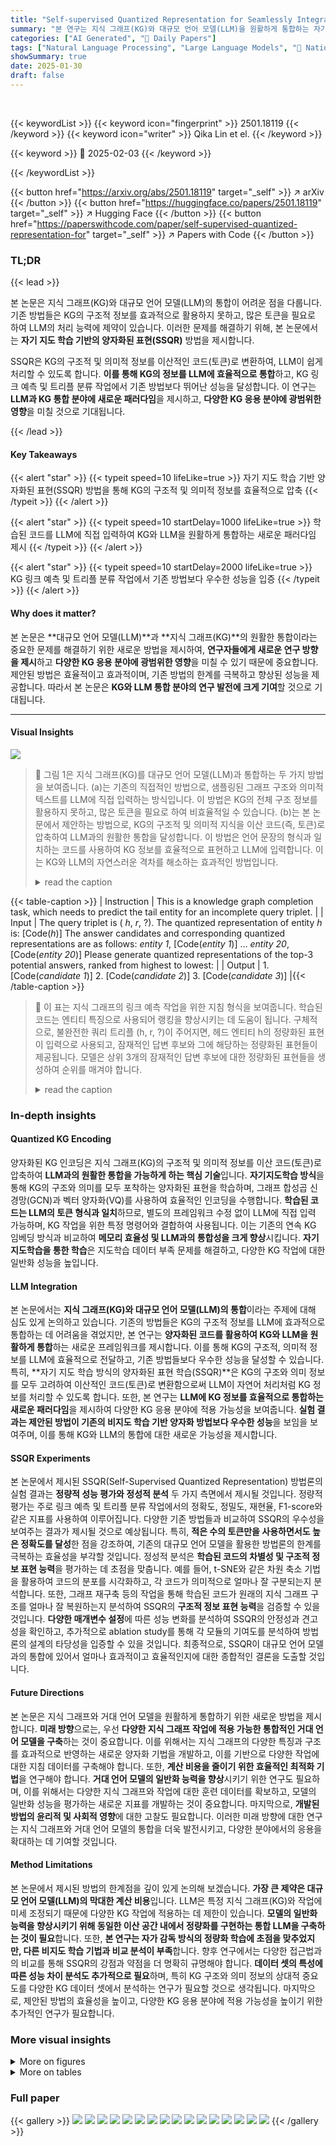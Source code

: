 ```yaml
---
title: "Self-supervised Quantized Representation for Seamlessly Integrating Knowledge Graphs with Large Language Models"
summary: "본 연구는 지식 그래프(KG)와 대규모 언어 모델(LLM)을 원활하게 통합하는 자기 지도 학습 기반의 양자화된 표현 방법을 제시합니다."
categories: ["AI Generated", "🤗 Daily Papers"]
tags: ["Natural Language Processing", "Large Language Models", "🏢 National University of Singapore",]
showSummary: true
date: 2025-01-30
draft: false
---
```


<br>

{{< keywordList >}}
{{< keyword icon="fingerprint" >}} 2501.18119 {{< /keyword >}}
{{< keyword icon="writer" >}} Qika Lin et el. {{< /keyword >}}
 
{{< keyword >}} 🤗 2025-02-03 {{< /keyword >}}
 
{{< /keywordList >}}

{{< button href="https://arxiv.org/abs/2501.18119" target="_self" >}}
↗ arXiv
{{< /button >}}
{{< button href="https://huggingface.co/papers/2501.18119" target="_self" >}}
↗ Hugging Face
{{< /button >}}
{{< button href="https://paperswithcode.com/paper/self-supervised-quantized-representation-for" target="_self" >}}
↗ Papers with Code
{{< /button >}}




### TL;DR


{{< lead >}}

본 논문은 지식 그래프(KG)와 대규모 언어 모델(LLM)의 통합이 어려운 점을 다룹니다. 기존 방법들은 KG의 구조적 정보를 효과적으로 활용하지 못하고, 많은 토큰을 필요로 하여 LLM의 처리 능력에 제약이 있습니다. 이러한 문제를 해결하기 위해, 본 논문에서는 **자기 지도 학습 기반의 양자화된 표현(SSQR)** 방법을 제시합니다.



SSQR은 KG의 구조적 및 의미적 정보를 이산적인 코드(토큰)로 변환하여, LLM이 쉽게 처리할 수 있도록 합니다. **이를 통해 KG의 정보를 LLM에 효율적으로 통합**하고, KG 링크 예측 및 트리플 분류 작업에서 기존 방법보다 뛰어난 성능을 달성합니다. 이 연구는 **LLM과 KG 통합 분야에 새로운 패러다임**을 제시하고, **다양한 KG 응용 분야에 광범위한 영향**을 미칠 것으로 기대됩니다.

{{< /lead >}}


#### Key Takeaways

{{< alert "star" >}}
{{< typeit speed=10 lifeLike=true >}} 자기 지도 학습 기반 양자화된 표현(SSQR) 방법을 통해 KG의 구조적 및 의미적 정보를 효율적으로 압축 {{< /typeit >}}
{{< /alert >}}

{{< alert "star" >}}
{{< typeit speed=10 startDelay=1000 lifeLike=true >}} 학습된 코드를 LLM에 직접 입력하여 KG와 LLM을 원활하게 통합하는 새로운 패러다임 제시 {{< /typeit >}}
{{< /alert >}}

{{< alert "star" >}}
{{< typeit speed=10 startDelay=2000 lifeLike=true >}} KG 링크 예측 및 트리플 분류 작업에서 기존 방법보다 우수한 성능을 입증 {{< /typeit >}}
{{< /alert >}}

#### Why does it matter?
본 논문은 **대규모 언어 모델(LLM)**과 **지식 그래프(KG)**의 원활한 통합이라는 중요한 문제를 해결하기 위한 새로운 방법을 제시하여, **연구자들에게 새로운 연구 방향을 제시**하고 **다양한 KG 응용 분야에 광범위한 영향**을 미칠 수 있기 때문에 중요합니다. 제안된 방법은 효율적이고 효과적이며, 기존 방법의 한계를 극복하고 향상된 성능을 제공합니다. 따라서 본 논문은 **KG와 LLM 통합 분야의 연구 발전에 크게 기여**할 것으로 기대됩니다.

------
#### Visual Insights



![](https://arxiv.org/html/2501.18119/extracted/6164369/fig/intro_f.png)

> 🔼 그림 1은 지식 그래프(KG)를 대규모 언어 모델(LLM)과 통합하는 두 가지 방법을 보여줍니다. (a)는 기존의 직접적인 방법으로, 샘플링된 그래프 구조와 의미적 텍스트를 LLM에 직접 입력하는 방식입니다. 이 방법은 KG의 전체 구조 정보를 활용하지 못하고, 많은 토큰을 필요로 하여 비효율적일 수 있습니다. (b)는 본 논문에서 제안하는 방법으로, KG의 구조적 및 의미적 지식을 이산 코드(즉, 토큰)로 압축하여 LLM과의 원활한 통합을 달성합니다. 이 방법은 언어 문장의 형식과 일치하는 코드를 사용하여 KG 정보를 효율적으로 표현하고 LLM에 입력합니다.  이는 KG와 LLM의 자연스러운 격차를 해소하는 효과적인 방법입니다.
> <details>
> <summary>read the caption</summary>
> Figure 1: Illustration of different strategies to integrate KGs with LLMs. (a) The direct method utilizes (sampled) graph structures and semantic text as inputs. (b) Our method for seamlessly integrating KGs with LLMs using learned quantized and discrete codes.
> </details>





{{< table-caption >}}
| Instruction | This is a knowledge graph completion task, which needs to predict the tail entity for an incomplete query triplet. | 
| Input | The query triplet is ( _h_, _r_, ?). The quantized representation of entity _h_ is: [Code(_h_)] The answer candidates and corresponding quantized representations are as follows: _entity 1_, [Code(_entity 1_)] … _entity 20_, [Code(_entity 20_)] Please generate quantized representations of the top-3 potential answers, ranked from highest to lowest: | 
| Output | 1. [Code(_candidate 1_)] 2. [Code(_candidate 2_)] 3. [Code(_candidate 3_)] |{{< /table-caption >}}

> 🔼 이 표는 지식 그래프의 링크 예측 작업을 위한 지침 형식을 보여줍니다. 학습된 코드는 엔티티 특징으로 사용되어 랭킹을 향상시키는 데 도움이 됩니다.  구체적으로, 불완전한 쿼리 트리플 (h, r, ?)이 주어지면, 헤드 엔티티 h의 정량화된 표현이 입력으로 사용되고, 잠재적인 답변 후보와 그에 해당하는 정량화된 표현들이 제공됩니다.  모델은 상위 3개의 잠재적인 답변 후보에 대한 정량화된 표현들을 생성하여 순위를 매겨야 합니다.
> <details>
> <summary>read the caption</summary>
> Table 1: Instruction format for link prediction, where learned codes serve as entity features to help ranking.
> </details>





### In-depth insights


#### Quantized KG Encoding
양자화된 KG 인코딩은 지식 그래프(KG)의 구조적 및 의미적 정보를 이산 코드(토큰)로 압축하여 **LLM과의 원활한 통합을 가능하게 하는 핵심 기술**입니다.  **자기지도학습 방식**을 통해 KG의 구조와 의미를 모두 포착하는 양자화된 표현을 학습하며, 그래프 합성곱 신경망(GCN)과 벡터 양자화(VQ)를 사용하여 효율적인 인코딩을 수행합니다.  **학습된 코드는 LLM의 토큰 형식과 일치**하므로, 별도의 프레임워크 수정 없이 LLM에 직접 입력 가능하며, KG 작업을 위한 특정 명령어와 결합하여 사용됩니다. 이는 기존의 연속 KG 임베딩 방식과 비교하여 **메모리 효율성 및 LLM과의 통합성을 크게 향상**시킵니다.  **자기지도학습을 통한 학습**은 지도학습 데이터 부족 문제를 해결하고, 다양한 KG 작업에 대한 일반화 성능을 높입니다.

#### LLM Integration
본 논문에서는 **지식 그래프(KG)와 대규모 언어 모델(LLM)의 통합**이라는 주제에 대해 심도 있게 논의하고 있습니다.  기존의 방법들은 KG의 구조적 정보를 LLM에 효과적으로 통합하는 데 어려움을 겪었지만, 본 연구는 **양자화된 코드를 활용하여 KG와 LLM을 원활하게 통합**하는 새로운 프레임워크를 제시합니다. 이를 통해 KG의 구조적, 의미적 정보를 LLM에 효율적으로 전달하고, 기존 방법들보다 우수한 성능을 달성할 수 있습니다. 특히, **자기 지도 학습 방식의 양자화된 표현 학습(SSQR)**은 KG의 구조와 의미 정보를 모두 고려하여 이산적인 코드(토큰)로 변환함으로써 LLM이 자연어 처리처럼 KG 정보를 처리할 수 있도록 합니다.  또한, 본 연구는 **LLM에 KG 정보를 효율적으로 통합하는 새로운 패러다임**을 제시하여 다양한 KG 응용 분야에 적용 가능성을 보여줍니다.  **실험 결과는 제안된 방법이 기존의 비지도 학습 기반 양자화 방법보다 우수한 성능**을 보임을 보여주며, 이를 통해 KG와 LLM의 통합에 대한 새로운 가능성을 제시합니다.

#### SSQR Experiments
본 논문에서 제시된 SSQR(Self-Supervised Quantized Representation) 방법론의 실험 결과는 **정량적 성능 평가와 정성적 분석** 두 가지 측면에서 제시될 것입니다. 정량적 평가는 주로 링크 예측 및 트리플 분류 작업에서의 정확도, 정밀도, 재현율, F1-score와 같은 지표를 사용하여 이루어집니다. 다양한 기존 방법들과 비교하여 SSQR의 우수성을 보여주는 결과가 제시될 것으로 예상됩니다. 특히, **적은 수의 토큰만을 사용하면서도 높은 정확도를 달성**한 점을 강조하여, 기존의 대규모 언어 모델을 활용한 방법론의 한계를 극복하는 효율성을 부각할 것입니다. 정성적 분석은 **학습된 코드의 차별성 및 구조적 정보 표현 능력**을 평가하는 데 초점을 맞춥니다. 예를 들어, t-SNE와 같은 차원 축소 기법을 활용하여 코드의 분포를 시각화하고, 각 코드가 의미적으로 얼마나 잘 구분되는지 분석합니다. 또한, 그래프 재구축 등의 작업을 통해 학습된 코드가 원래의 지식 그래프 구조를 얼마나 잘 복원하는지 분석하여 SSQR의 **구조적 정보 표현 능력**을 검증할 수 있을 것입니다.  **다양한 매개변수 설정**에 따른 성능 변화를 분석하여 SSQR의 안정성과 견고성을 확인하고, 추가적으로 ablation study를 통해 각 모듈의 기여도를 분석하여 방법론의 설계의 타당성을 입증할 수 있을 것입니다. 최종적으로, SSQR이 대규모 언어 모델과의 통합에 있어서 얼마나 효과적이고 효율적인지에 대한 종합적인 결론을 도출할 것입니다.

#### Future Directions
본 논문은 지식 그래프와 거대 언어 모델을 원활하게 통합하기 위한 새로운 방법을 제시합니다. **미래 방향**으로는, 우선 **다양한 지식 그래프 작업에 적용 가능한 통합적인 거대 언어 모델을 구축**하는 것이 중요합니다. 이를 위해서는 지식 그래프의 다양한 특징과 구조를 효과적으로 반영하는 새로운 양자화 기법을 개발하고, 이를 기반으로 다양한 작업에 대한 지침 데이터를 구축해야 합니다. 또한, **계산 비용을 줄이기 위한 효율적인 최적화 기법**을 연구해야 합니다. **거대 언어 모델의 일반화 능력을 향상**시키기 위한 연구도 필요하며, 이를 위해서는 다양한 지식 그래프와 작업에 대한 훈련 데이터를 확보하고, 모델의 일반화 성능을 평가하는 새로운 지표를 개발하는 것이 중요합니다.  마지막으로, **개발된 방법의 윤리적 및 사회적 영향**에 대한 고찰도 필요합니다. 이러한 미래 방향에 대한 연구는 지식 그래프와 거대 언어 모델의 통합을 더욱 발전시키고, 다양한 분야에서의 응용을 확대하는 데 기여할 것입니다.

#### Method Limitations
본 논문에서 제시된 방법의 한계점을 깊이 있게 논의해 보겠습니다. **가장 큰 제약은 대규모 언어 모델(LLM)의 막대한 계산 비용**입니다. LLM은 특정 지식 그래프(KG)와 작업에 미세 조정되기 때문에 다양한 KG 작업에 적용하는 데 제한이 있습니다.  **모델의 일반화 능력을 향상시키기 위해 동일한 이산 공간 내에서 정량화를 구현하는 통합 LLM을 구축하는 것이 필요**합니다.  또한, **본 연구는 자가 감독 방식의 정량화 학습에 초점을 맞추었지만, 다른 비지도 학습 기법과 비교 분석이 부족**합니다.  향후 연구에서는 다양한 접근법과의 비교를 통해 SSQR의 강점과 약점을 더 명확히 규명해야 합니다.  **데이터 셋의 특성에 따른 성능 차이 분석도 추가적으로 필요**하며, 특히 KG 구조와 의미 정보의 상대적 중요도를 다양한 KG 데이터 셋에서 분석하는 연구가 필요할 것으로 생각됩니다.  마지막으로, 제안된 방법의 효율성을 높이고, 다양한 KG 응용 분야에 적용 가능성을 높이기 위한 추가적인 연구가 필요합니다.


### More visual insights

<details>
<summary>More on figures
</summary>


![](https://arxiv.org/html/2501.18119/extracted/6164369/fig/fb_sta.png)

> 🔼 그림 2는 FB15k-237 데이터셋에서 각 엔티티에 대해 2-hop 이웃을 샘플링했을 때, LLaMA2 모델을 사용하여 필요한 토큰 수를 나타낸 통계 자료입니다.  20%와 30%의 이웃을 각각 샘플링한 경우에 대한 중간값과 평균값을 보여줍니다.  이는 지식 그래프(KG) 정보를 LLM에 직접 입력하는 방식의 단점을 보여주는 예시로,  hop 수가 증가함에 따라 기하급수적으로 늘어나는 토큰 수로 인해 자원 소모가 매우 커짐을 시각적으로 보여줍니다.
> <details>
> <summary>read the caption</summary>
> Figure 2: The statistics of 2-hop sampled neighbors and needed tokens (by LLaMA2) for entities in FB15k-237.
> </details>



![](https://arxiv.org/html/2501.18119/extracted/6164369/fig/arc_f.png)

> 🔼 그림 3은 본 논문에서 제안하는 방법의 전체 구조를 보여줍니다. (a)는 KG에 대한 자기 지도 학습 기반 양자화된 표현 학습(SSQR) 과정을, (b)는 학습된 양자화된 표현을 특징으로 사용하여 KG 작업을 위한 지시 조정 과정을 나타냅니다. 그림에서 사용된 아이콘 (■)과 (■)은 각각 모듈의 학습 과정 중 고정되었는지 또는 업데이트되는지 여부를 나타냅니다.
> <details>
> <summary>read the caption</summary>
> Figure 3:  The overall architecture of our study. (a) is for SSQR learning. (b) is for instruction tuning for KG tasks, where the learned quantized representations serve as features. Icons  and  represent the status of the module during training, indicating if it is frozen or being updated, respectively.
> </details>



![](https://arxiv.org/html/2501.18119/x1.png)

> 🔼 그림 4(a)는 WN18RR 데이터셋의 8개 엔티티에 대한 원본 텍스트 임베딩의 코사인 유사도를 보여줍니다. 각 엔티티에 대해 텍스트 설명을 사용하여 얻은 임베딩 벡터 간의 코사인 유사도를 계산합니다. 이를 통해 원본 텍스트 임베딩이 엔티티 간의 의미적 관계를 얼마나 잘 반영하는지 시각적으로 확인할 수 있습니다.  다른 그림들과 비교하여 원본 텍스트 임베딩의 특징과 SSQR 기법의 효과를 파악하는 데 도움을 줍니다.
> <details>
> <summary>read the caption</summary>
> (a) Original text embedding.
> </details>



![](https://arxiv.org/html/2501.18119/x2.png)

> 🔼 그림 (b)는 본 논문에서 제안하는 자기 지도 학습 기반의 양자화된 표현 학습 방법인 SSQR(Self-supervised Quantized Representation)의 구조를 보여줍니다. SSQR은 지식 그래프(KG)의 구조적 및 의미론적 정보를 이산 코드(토큰)로 압축하여, LLMs(Large Language Models)과의 원활한 통합을 목표로 합니다.  구체적으로, 그래프 합성곱 신경망(GCN)을 이용하여 KG의 구조 정보를 인코딩하고, 벡터 양자화(VQ)를 통해 이산 코드북을 생성합니다.  이렇게 생성된 코드는 LLMs의 입력 형식과 호환되도록 설계되어, LLMs의 어휘 사전 확장만으로 KG 정보를 LLMs에 통합할 수 있게 합니다. 이 그림은 SSQR 학습 과정의 핵심 구성 요소들을 시각적으로 보여주어, KG 정보의 양자화된 표현 학습 및 LLMs와의 통합 과정을 이해하는 데 도움을 줍니다.
> <details>
> <summary>read the caption</summary>
> (b) SSQR.
> </details>



![](https://arxiv.org/html/2501.18119/x3.png)

> 🔼 이 그림은 지식 그래프의 구조적 정보를 모델링하는 그래프 합성곱 신경망(GCN)을 제거했을 때의 SSQR(Self-supervised Quantized Representation)의 정량화된 표현에 대한 코사인 유사도를 보여줍니다.  GCN을 제외하면, 정량화된 벡터들이 서로 매우 유사해지는 것을 확인할 수 있습니다. 이는 GCN이 지식 그래프의 구조적 정보를 효과적으로 학습하는 데 중요한 역할을 한다는 것을 시사합니다.
> <details>
> <summary>read the caption</summary>
> (c) SSQR w/o GCN.
> </details>



![](https://arxiv.org/html/2501.18119/x4.png)

> 🔼 그림은 WN18RR 데이터셋의 8개 개체에 대한 정량화된 표현의 코사인 유사도를 보여줍니다.  (d)는 의미 정보 없이 SSQR을 적용한 결과를 나타냅니다. 즉, 지식 그래프의 구조적 정보만을 사용하여 개체를 정량화된 코드로 표현한 결과입니다.  의미 정보를 활용하지 않음으로써, 개체 표현의 다양성이 감소하고 구조적 유사성에 과도하게 의존하는 것을 보여줍니다. 이는 의미 정보가 개체를 보다 잘 구분하는 데 중요한 역할을 한다는 것을 시사합니다.
> <details>
> <summary>read the caption</summary>
> (d) SSQR w/o semantics.
> </details>



![](https://arxiv.org/html/2501.18119/x5.png)

> 🔼 그림 4는 WN18RR 데이터셋에서 샘플링된 8개 개체에 대한 정량화된 표현의 코사인 유사도를 보여줍니다.  각 그래프는 다른 정량화 방법(원본 텍스트 임베딩, SSQR, GCN 없이 SSQR, 의미 정보 없이 SSQR)으로 생성된 8개 개체의 정량화된 표현 간의 코사인 유사도 행렬을 나타냅니다.  각 행렬의 값은 두 개체의 정량화된 표현 간의 코사인 유사도를 나타내며, 값이 높을수록 두 개체의 유사도가 높다는 것을 의미합니다. 이 그림을 통해 각 정량화 방법이 개체 간의 유사성을 얼마나 잘 포착하는지, 그리고 각 방법의 강점과 약점을 비교할 수 있습니다.
> <details>
> <summary>read the caption</summary>
> Figure 4: The cosine similarity of quantized representations on the WN18RR dataset (sampled 8 entities).
> </details>



![](https://arxiv.org/html/2501.18119/x6.png)

> 🔼 그림 5(a)는 WN18RR 데이터셋에서 엔티티당 코드북 길이(M)와 시퀀스 길이(N)의 영향을 보여줍니다. 다양한 M과 N 값에 대한 링크 예측 작업의 MRR(Mean Reciprocal Rank), Hits@1, Hits@3, Hits@10 성능을 보여주는 3차원 막대 그래프입니다. 이 그래프를 통해 M과 N의 크기가 모델 성능에 미치는 영향을 시각적으로 파악하고 최적의 M과 N 값을 결정하는 데 도움이 됩니다. 일반적으로 M과 N 값이 클수록 성능이 향상되지만, 특정 지점을 넘어서면 성능 향상폭이 감소하는 것을 확인할 수 있습니다.
> <details>
> <summary>read the caption</summary>
> (a) WN18RR dataset.
> </details>



![](https://arxiv.org/html/2501.18119/x7.png)

> 🔼 그림 5(b)는 본 논문에서 제안하는 자기 지도 학습 방식의 양자화된 표현 방법(SSQR)이 FB15k-237 데이터셋에 적용되었을 때의 코드북 길이(M)와 각 엔티티에 대한 시퀀스 길이(N)의 영향을 보여줍니다.  M과 N의 크기가 커질수록 모델의 성능이 향상되는 것을 보여주는 그래프입니다.  WN18RR 데이터셋에 대한 결과와 비교하여 FB15k-237 데이터셋에서 N의 영향이 더 크다는 점을 시각적으로 보여줍니다.
> <details>
> <summary>read the caption</summary>
> (b) FB15k-237 dataset.
> </details>



![](https://arxiv.org/html/2501.18119/x8.png)

> 🔼 그림 5는 각 엔티티에 대한 코드북 길이(M)와 시퀀스 길이(N)의 영향을 보여줍니다.  두 가지 하이퍼파라미터 M과 N이 WN18RR과 FB15k-237 데이터셋에서의 성능에 미치는 영향을 MRR(평균 상호 순위), Hits@1, Hits@3, Hits@10 지표를 사용하여 보여줍니다.  이 그래프를 통해 최적의 코드북 크기(M)와 시퀀스 길이(N)를 선택하는 데 도움이 되는 정보를 얻을 수 있습니다.
> <details>
> <summary>read the caption</summary>
> Figure 5: The effects of codebook length (M𝑀Mitalic_M) and sequence length (N𝑁Nitalic_N) for each entity.
> </details>



![](https://arxiv.org/html/2501.18119/extracted/6164369/fig/llm_bar2.png)

> 🔼 그림 5는 코드북 길이(M)과 각 엔티티에 대한 시퀀스 길이(N)의 영향을 WN18RR 및 FB15k-237 데이터셋에서 보여줍니다. 일반적으로 M과 N이 클수록 성능이 향상됩니다. 왜냐하면 M과 N이 클수록 SSQR의 모델링 능력이 향상되기 때문입니다. WN18RR 데이터셋에서는 N이 M보다 더 큰 영향을 미치는데, 이는 WN18RR의 구조가 더 희소하고 엔티티가 더 많기 때문일 수 있습니다.
> <details>
> <summary>read the caption</summary>
> (a) WN18RR dataset.
> </details>



![](https://arxiv.org/html/2501.18119/x9.png)

> 🔼 그림은 본 논문의 SSQR(Self-supervised Quantized Representation) 방법의 성능을 보여주는 실험 결과 중 하나입니다.  FB15k-237 데이터셋을 사용한 실험 결과로,  M(codebook length)과 N(sequence length)의 변화에 따른 MRR(Mean Reciprocal Rank) 및 Hits@k 지표 값을 3차원 그래프로 나타낸 것입니다.  각 축은 M, N, 그리고 성능 지표를 나타내며,  M과 N의 값을 조절함에 따라 성능 지표 값이 어떻게 변하는지 시각적으로 보여줍니다.  이는 SSQR 모델의 하이퍼파라미터 최적화에 대한 분석 결과를 보여주는 것입니다.
> <details>
> <summary>read the caption</summary>
> (b) FB15k-237 dataset.
> </details>



![](https://arxiv.org/html/2501.18119/extracted/6164369/fig/wn_sta.png)

> 🔼 이 그림은 특정 엔티티와 해당 엔티티와 가장 가까운 k개의 이웃 엔티티들 간의 코드에 대한 평균 Jaccard 거리를 보여줍니다.  Jaccard 거리는 두 집합의 유사성을 측정하는 지표로, 두 엔티티의 코드 벡터가 얼마나 유사한지를 나타냅니다. k값이 증가함에 따라 거리가 어떻게 변하는지 보여주어,  엔티티 코드의 유사성 및 분포를 파악하는 데 도움을 줍니다.  즉,  서로 비슷한 엔티티일수록 Jaccard 거리가 낮고, 서로 다른 엔티티일수록 Jaccard 거리가 높음을 시각적으로 보여줍니다.
> <details>
> <summary>read the caption</summary>
> Figure 6: The mean Jaccard distance between codes of a specific entity and its k𝑘kitalic_k nearest ones.
> </details>



![](https://arxiv.org/html/2501.18119/extracted/6164369/fig/train_zhexian.png)

> 🔼 그림 7은 FB15k-237 데이터셋에서 LLM을 사용한 KG 링크 예측 작업에 대한 정량화된 표현의 영향을 보여줍니다.  다양한 코드북 길이(M)와 시퀀스 길이(N) 설정에서 MRR(평균 상호 순위), Hits@1, Hits@3, Hits@10 지표를 비교 분석하여,  최적의 코드 길이와 시퀀스 길이를 찾고  LLM 성능에 미치는 영향을 시각적으로 제시합니다. 이를 통해  최적의 정량화된 표현 설정을 도출하고 LLM 기반 KG 링크 예측 성능 향상에 대한 통찰력을 제공합니다.
> <details>
> <summary>read the caption</summary>
> Figure 7: The impacts of quantized representation for KG link prediction task using LLMs on FB15k-237.
> </details>



![](https://arxiv.org/html/2501.18119/extracted/6164369/fig/llm_bar1.png)

> 🔼 그림 8은 WN18RR 데이터셋에서 대규모 언어 모델(LLM) 내의 토큰 임베딩 시각화를 보여줍니다. 빨간색 점은 실제 단어 토큰을, 파란색 점은 코드 토큰을 각각 나타냅니다. 이 그림은 두 가지 유형의 토큰이 LLM 내에서 어떻게 다른 영역에 분포하는지를 시각적으로 보여주는 것으로,  LLM이 두 가지 유형의 토큰을 구분하여 처리할 수 있음을 시사합니다.  이는 본 논문에서 제안하는 SSQR 기법이 LLM에 KG 정보를 효과적으로 통합하는 데 사용될 수 있음을 보여주는 중요한 증거입니다.
> <details>
> <summary>read the caption</summary>
> Figure 8: Token embedding virtualization in LLMs (WN18RR dataset), where red and blue dots are real word tokens and code tokens, respectively.
> </details>



![](https://arxiv.org/html/2501.18119/x10.png)

> 🔼 그림 9는 WN18RR 데이터셋에서 개체당 2-hop 이웃 노드 수와 LLaMA2를 사용하여 필요한 토큰 수의 통계를 보여줍니다.  50%와 100% 두 가지 이웃 샘플링 비율에 따른 이웃 수와 토큰 수의 중간값과 평균값을 나타냅니다. 이는 각 개체를 나타내는 데 SSQR이 16개의 토큰만 필요한 반면, 50%와 100% 샘플링 모두 상당히 많은 수의 토큰을 필요로 함을 보여줍니다.
> <details>
> <summary>read the caption</summary>
> Figure 9: The statistics of 2-hop sampled neighbors and needed tokens (by LLaMA2) for entities in WN18RR.
> </details>



![](https://arxiv.org/html/2501.18119/x11.png)

> 🔼 그림 10은 제안된 자기지도학습 기반 정량화된 표현 학습 방법(SSQR)의 학습 과정을 Hits@1 지표를 사용하여 보여줍니다. Hits@1은 상위 1개의 예측 결과가 실제 정답과 일치하는 비율을 나타내는 평가 지표입니다.  그래프는 SSQR 모델의 학습 진행에 따른 Hits@1 값의 변화를 보여주며,  GCN(Graph Convolutional Network) 및 의미 정보 증류(semantic distilling)의 유무에 따른 성능 차이를 비교 분석합니다. 이를 통해 SSQR 모델의 학습 안정성 및 성능 향상에 GCN과 의미 정보 증류가 미치는 영향을 시각적으로 확인할 수 있습니다.
> <details>
> <summary>read the caption</summary>
> Figure 10: The training process of SSQR, where the Hits@1 metric is used to show the model performance.
> </details>



![](https://arxiv.org/html/2501.18119/x12.png)

> 🔼 그림 11은 WN18RR 데이터셋에서 LLMs를 사용한 KG 링크 예측 작업을 위한 정량화된 표현의 영향을 보여줍니다.  이 그래프는 다양한 매개변수 설정(M과 N의 크기) 하에서 평가 지표(MRR, Hits@1, Hits@3, Hits@10)의 변화를 보여주어,  최적의 성능을 얻기 위한 정량화된 벡터의 차원 및 길이에 대한 통찰력을 제공합니다. 이는 모델의 성능과 효율성 사이의 균형을 맞추는 데 중요한 고려 사항입니다.
> <details>
> <summary>read the caption</summary>
> Figure 11: The impacts of quantized representation for KG link prediction task using LLMs on WN18RR.
> </details>



![](https://arxiv.org/html/2501.18119/x13.png)

> 🔼 그림 4는 WN18RR 데이터셋에서 8개의 엔티티에 대한 정량화된 표현의 코사인 유사성을 보여줍니다. (a)는 원본 텍스트 임베딩을, (b)는 제안된 SSQR 방법을, (c)는 GCN 없이 SSQR을, (d)는 의미론적 정보 없이 SSQR을 각각 나타냅니다. 이 그림은 SSQR이 엔티티 표현을 보다 구별되게 만들고 KG의 구조적 및 의미론적 정보를 효과적으로 포착하는 데 도움이 됨을 시각적으로 보여줍니다.
> <details>
> <summary>read the caption</summary>
> (a) Original text embedding.
> </details>



![](https://arxiv.org/html/2501.18119/x14.png)

> 🔼 그림 (b)는 자기 지도 학습 기반의 양자화된 표현 학습 방법인 SSQR(Self-supervised Quantized Representation)의 개념을 보여줍니다.  KG(Knowledge Graph)의 구조적 및 의미적 정보를 이산화된 코드(토큰)로 압축하여, LLMs(Large Language Models)이 자연어 문장처럼 처리할 수 있도록 하는 과정을 나타냅니다.  즉, KG의 각 엔티티에 대한 양자화된 코드를 생성하여 LLM에 직접 입력함으로써 KG와 LLM의 원활한 통합을 목표로 합니다.
> <details>
> <summary>read the caption</summary>
> (b) SSQR.
> </details>



</details>




<details>
<summary>More on tables
</summary>


{{< table-caption >}}
| Model | WN18RR MRR | WN18RR Hits@10 | FB15k-237 MRR | FB15k-237 Hits@10 |
|---|---|---|---|---|
| NodePiece | 0.403 | 0.515 | 0.256 | 0.420 |
| +RandomEQ | 0.425 | 0.522 | 0.263 | 0.425 |
| EARL | 0.440 | 0.527 | 0.310 | 0.501 |
| +RandomEQ | 0.442 | 0.536 | 0.308 | 0.502 |
| SSQR | **0.483** | **0.578** | **0.361** | **0.545** |
| Δ (↑)† | 9.28% | 7.84% | 16.45% | 8.57% |
| w/o GCN | 0.479 | 0.577 | 0.309 | 0.482 |
| Δ (↓)‡ | 0.83% | 0.17% | 14.40% | 11.56% |
| w/o sem | 0.447 | 0.521 | 0.347 | 0.528 |
| Δ (↓)‡ | 7.45% | 9.86% | 3.88% | 3.12 %|{{< /table-caption >}}
> 🔼 표 2는 본 논문에서 제안된 SSQR 방법의 성능을 기존의 비지도 학습 기반 방법들(NodePiece, EARL, RandomEQ)과 비교 분석한 결과를 보여줍니다.  †는 각 지표에서 SSQR이 기존 최고 성능보다 얼마나 향상되었는지를 백분율(%)로 나타낸 것이고, ‡는 SSQR의 성능을 ablation study를 통해 분석한 결과를 보여줍니다.  즉, SSQR에서 특정 모듈(GCN 또는 semantic distilling)을 제거했을 때 성능이 어떻게 변화하는지를 보여주는 것입니다.  WN18RR과 FB15k-237 두 개의 데이터셋에 대한 결과가 제시되어 있으며, MRR(Mean Reciprocal Rank)과 Hits@10(Top-10 정확도) 지표를 사용하여 성능을 평가합니다.
> <details>
> <summary>read the caption</summary>
> Table 2: The results of baselines are from Li et al. (2023). ††\dagger† means the improvement of SSQR compared to the best performance in each metric. ‡‡\ddagger‡ means the ablation results compared to the results of SSQR.
> </details>

{{< table-caption >}}
| Model | WN18RR MRR | WN18RR Hits@1 | WN18RR Hits@3 | WN18RR Hits@10 | FB15k237 MRR | FB15k237 Hits@1 | FB15k237 Hits@3 | FB15k237 Hits@10 |
|---|---|---|---|---|---|---|---|---|
| **General Embedding Methods** |  |  |  |  |  |  |  |  |
| TransE [Bordes et al. (2013)] | 0.223 | 0.014 | 0.401 | 0.529 | 0.330 | 0.231 | 0.369 | 0.528 |
| CompGCN [Vashishth et al. (2020)] | 0.479 | 0.443 | 0.494 | 0.546 | 0.355 | 0.264 | 0.390 | 0.535 |
| AdaProp [Zhang et al. (2023)] | 0.562 | 0.499 | – | 0.671 | 0.417 | 0.331 | – | 0.585 |
| MA-GNN [Xu et al. (2023)] | 0.565 | 0.507 | 0.592 | 0.679 | 0.379 | 0.282 | 0.415 | 0.569 |
| TCRA [Guo et al. (2024a)] | 0.496 | 0.457 | 0.511 | 0.574 | 0.367 | 0.275 | 0.403 | 0.554 |
| DiffusionE [Cao et al. (2024)] | 0.557 | 0.504 | – | 0.658 | 0.376 | 0.294 | – | 0.539 |
| **LLM-based Methods** |  |  |  |  |  |  |  |  |
| KICGPT [Wei et al. (2023)] | 0.549 | 0.474 | 0.585 | 0.641 | 0.412 | 0.327 | 0.448 | 0.554 |
| CSProm-KG-CD [Li et al. (2024)] | 0.559 | 0.508 | 0.578 | 0.660 | – | – | – | – |
| ARR [Chen et al. (2024)] | 0.521 | – | 0.607 | – | 0.398 | – | 0.436 | – |
| KG-FIT [Jiang et al. (2024)] | 0.553 | 0.488 | 0.595 | 0.695 | 0.362 | 0.275 | 0.485 | 0.572 |
| MKGL [Guo et al. (2024b)] | 0.552 | 0.500 | 0.577 | 0.656 | 0.415 | 0.325 | 0.454 | 0.591 |
| SSQR-LLaMA2 | 0.591 | 0.548 | 0.618 | 0.673 | 0.449 | 0.374 | 0.491 | 0.597 |
| SSQR-LLaMA3.1 | 0.598 | 0.559 | 0.618 | 0.675 | 0.459 | 0.393 | 0.491 | 0.597 |{{< /table-caption >}}
> 🔼 본 표는 지식 그래프 링크 예측 작업에서 일반적인 임베딩 방법과 LLM 기반 방법의 실험 결과를 보여줍니다.  WN18RR과 FB15k-237 데이터셋에서 다양한 모델의 MRR(평균 역순위), Hits@1, Hits@3, Hits@10 지표를 비교하여 각 모델의 성능을 평가합니다. 일반적인 임베딩 방법과 LLM 기반 방법 간의 성능 차이를 분석하고, 제시된 방법의 효과를 보여줍니다.
> <details>
> <summary>read the caption</summary>
> Table 3: The experiment results of general embedding methods and LLM-based methods for KG link prediction.
> </details>

{{< table-caption >}}
| Model | Acc | P | R | F1 |
|---|---|---|---|---|
| TransE [Bordes et al. (2013)] | 0.697 | 0.708 | 0.671 | 0.689 |
| DistMult [Yang et al. (2015)] | 0.587 | 0.590 | 0.568 | 0.579 |
| RotatE [Sun et al. (2019)] | 0.684 | 0.692 | 0.664 | 0.678 |
| Alpaca$_{zero-shot}$ | 0.561 | 0.533 | 0.974 | 0.689 |
| GPT-3.5$_{zero-shot}$ | 0.602 | 0.866 | 0.240 | 0.376 |
| KG-LLaMA [Yao et al. (2023)] | 0.748 | 0.674 | 0.962 | 0.793 |
| KG-Alpaca [Yao et al. (2023)] | 0.699 | 0.627 | 0.983 | 0.766 |
| KoPA [Zhang et al. (2024b)] | 0.777 | 0.708 | 0.941 | 0.808 |
| SSQR-LLaMA2 | 0.794 | 0.757 | 0.867 | 0.808 |
|  w/o SSQR | 0.754 | 0.699 | 0.891 | 0.783 |
| Δ | -5.13% | -7.71% | +2.85% | -3.07% |
| SSQR-LLaMA3.1 | 0.798 | 0.759 | 0.872 | 0.811 |
|  w/o SSQR | 0.767 | 0.711 | 0.901 | 0.795 |
| Δ | -3.77% | -6.34% | +3.41% | -2.03% |{{< /table-caption >}}
> 🔼 표 4는 본 논문에서 제안하는 방법의 성능을 평가하기 위해 사용된 FB15k-237N 데이터셋을 기반으로 수행된 삼중항 분류 실험 결과를 보여줍니다.  표에는 제안된 방법(SSQR-LLaMA2, SSQR-LLaMA3.1)의 성능과 비교를 위해 사용된 여러 기존 방법들의 성능(정확도, 정밀도, 재현율, F1-점수)이 정리되어 있습니다.  기존 방법들의 결과는 Zhang et al.(2024b) 논문에서 가져왔습니다. 이 표를 통해 제안된 방법의 성능 우수성과 기존 방법들과의 차이점을 명확하게 확인할 수 있습니다.
> <details>
> <summary>read the caption</summary>
> Table 4: The experiment results of the triple classification on FB15k-237N dataset. The results of baselines are taken from Zhang et al. (2024b).
> </details>

{{< table-caption >}}
| Model | MRR | Hits@1 | Hits@3 | Hits@10 |
|---|---|---|---|---|
| **WN18RR** |  |  |  |  |
| SSQR-LLaMA2 | 0.591 | 0.548 | 0.618 | 0.673 |
| w/o SSQR | 0.541 | 0.495 | 0.603 | 0.668 |
| Δ (↓) | 8.46% | 9.67% | 2.43% | 0.74% |
| **FB15k-237** |  |  |  |  |
| SSQR-LLaMA2 | 0.449 | 0.374 | 0.491 | 0.597 |
| w/o SSQR | 0.401 | 0.322 | 0.441 | 0.589 |
| Δ (↓) | 10.69% | 13.90% | 10.18% | 1.34% |{{< /table-caption >}}
> 🔼 표 5는 링크 예측 작업에 대한 ablation 연구 결과를 보여줍니다.  SSQR 모델에서 각 모듈(GCN, 의미론적 증류)을 제거했을 때의 성능 변화를 보여주는 실험 결과를 제시하여 각 모듈의 중요성을 분석합니다. WN18RR 및 FB15k-237 데이터셋에 대한 MRR, Hits@1, Hits@3, Hits@10 지표가 제시됩니다.  SSQR 모델의 성능을 기준으로 각 ablation 실험의 성능 저하 정도를 백분율로 표시하여, 모델의 성능에 각 모듈이 얼마나 기여하는지를 정량적으로 보여줍니다.
> <details>
> <summary>read the caption</summary>
> Table 5: The ablation results for the link prediction task.
> </details>

{{< table-caption >}}
| Dataset | Ent | Rel | Train | Valid | Test |
|---|---|---|---|---|---| 
| WN18RR | 40943 | 11 | 86835 | 3034 | 3134 |
| FB15k-237 | 14541 | 237 | 272115 | 17535 | 20466 |
| FB15k-237N | 13104 | 93 | 87282 | 7041/7041 | 8226/8226 |{{< /table-caption >}}
> 🔼 표 6은 세 가지 지식 그래프 데이터셋(WN18RR, FB15k-237, FB15k-237N)의 통계 정보를 보여줍니다. WN18RR과 FB15k-237 데이터셋은 링크 예측 실험에 사용되었으며, FB15k-237N 데이터셋은 트리플 분류 실험에 사용되었습니다. FB15k-237N 데이터셋의 경우, ‘/’ 기호는 양성 샘플과 음성 샘플을 구분하는 데 사용되었습니다. 각 데이터셋에 대해 엔티티(entity), 릴레이션(relation), 학습 데이터셋 크기, 검증 데이터셋 크기, 테스트 데이터셋 크기가 제시되어 있습니다.
> <details>
> <summary>read the caption</summary>
> Table 6: The statistics of WN18RR, FB15k-237, and FB15k-237N datasets. The former two are for link prediction. FB15k-237N dataset is for triple classification, where ‘/’ splits the positive and negative samples.
> </details>

{{< table-caption >}}
| Instruction | Input | Output |
|---|---|---|
| Given a triple in the knowledge graph, you need to predict its validity based on the triple itself and entities’ quantized representations. | The triple is: ( _h_, _r_, _t_)<br>The quantized representation of entity _h_ is: [Code(_h_)]<br>The quantized representation of entity _t_ is: [Code(_t_)]<br>Please determine the validity of the triple and respond True or False. | True/False |{{< /table-caption >}}
> 🔼 표 7은 지식 그래프의 세 개의 요소(주어, 관계, 목적어)로 이루어진 삼중항의 유효성을 LLMs(대규모 언어 모델)을 이용하여 예측하는 작업에 대한 지시 사항의 형식을 보여줍니다.  삼중항의 주어와 목적어에 대한 양자화된 표현(코드)이 입력으로 제공되고, LLMs는 삼중항이 유효한지 여부를 True 또는 False로 응답합니다. 이는 LLMs이 KG(지식 그래프) 정보를 처리하고  삼중항의 유효성을 판단하는 방법을 보여주는 예시입니다.
> <details>
> <summary>read the caption</summary>
> Table 7: Instruction format for triple classification.
> </details>

{{< table-caption >}}
| Input | This is a knowledge graph completion task, which needs to predict the tail entity for an incomplete query triplet. The query triplet is (radiotherapy, hypernym, ?). The quantized representation of entity radiotherapy is: [2006] [588] [350] [1486] [214] [929] [328] [1424] [1792] [919] [944] [740] [438] [843] [147] [628] The answer candidates and corresponding quantized representations are as follows: disease, [156] [1880] [1777] [185] [121] [720] [783] [1713] [945] [1077] [180] [1576] [1574] [1433] [216] [1280] tomography, [182] [597] [657] [1486] [404] [468] [732] [564] [833] [1470] [1756] [626] [1674] [843] [1928] [513] medical care, [422] [68] [1329] [1517] [1251] [431] [1479] [1445] [1666] [407] [952] [406] [1337] [388] [1982] [685] status, [1721] [1906] [1773] [1811] [12] [892] [1625] [1476] [1561] [176] [534] [1463] [1657] [368] [70] [1618] physiological state, [1721] [718] [267] [394] [120] [1105] [885] [1823] [1496] [23] [952] [406] [1559] [1198] [1149] [1800] medical science, [565] [413] [842] [1517] [350] [873] [575] [595] [721] [935] [1554] [175] [708] [1643] [1820] [1775] infection, [565] [1594] [990] [1066] [974] [40] [434] [874] [1401] [371] [1700] [1118] [1709] [52] [71] [1408] picturing, [788] [168] [641] [1797] [927] [711] [1608] [123] [1163] [1460] [952] [406] [1752] [1464] [553] [1158] medicine, [1879] [1216] [691] [296] [1743] [892] [1851] [595] [2039] [1428] [426] [740] [399] [579] [433] [1987] unhealthiness, [1389] [644] [570] [258] [635] [647] [732] [1139] [1660] [407] [464] [1020] [1574] [1905] [926] [1971] grounds, [1268] [1053] [803] [780] [1194] [285] [328] [289] [1163] [915] [1921] [1020] [524] [1774] [430] [1572] defense reaction, [1881] [1821] [1620] [1703] [435] [995] [908] [1308] [1596] [1598] [401] [2008] [903] [817] [92] [1158] radiology, [1478] [588] [1340] [1797] [1436] [1914] [1894] [1424] [634] [1460] [1756] [740] [673] [843] [108] [1088] radioscopy, [1005] [1002] [1441] [137] [1436] [1378] [1479] [1649] [1544] [1470] [534] [626] [902] [272] [904] [1874] treat, [396] [2007] [1935] [1305] [1993] [1030] [1690] [1445] [1203] [1417] [1554] [495] [1752] [1001] [1236] [98] specialize, [1005] [1933] [1976] [780] [927] [1728] [575] [105] [1791] [1598] [616] [1118] [1752] [425] [437] [1847] therapy, [396] [816] [81] [488] [336] [1164] [1690] [1288] [900] [915] [1554] [175] [666] [1622] [765] [685] specialism, [384] [816] [599] [394] [435] [789] [1479] [105] [664] [407] [1554] [103] [1752] [1708] [697] [1130] symptom, [1721] [1913] [772] [858] [120] [1150] [1374] [289] [1666] [1417] [944] [2008] [1454] [958] [1169] [1800] medicine, [156] [350] [1599] [1955] [1368] [508] [1527] [1445] [1561] [1460] [426] [1142] [940] [653] [793] [471] Please generate quantized representations of the top-3 potential answer entities, ranked from highest to lowest: LLM Output: 1, [396] [816] [81] [488] [336] [1164] [1690] [1288] [900] [915] [1554] [175] [666] [1622] [765] [685] 2, [156] [1880] [1777] [185] [121] [720] [783] [1713] [945] [1077] [180] [1576] [1574] [1433] [216] [1280] 3, [182] [597] [657] [1486] [404] [468] [732] [564] [833] [1470] [1756] [626] [1674] [843] [1928] [513] Ground Truth: [396] [816] [81] [488] [336] [1164] [1690] [1288] [900] [915] [1554] [175] [666] [1622] [765] [685] |{{< /table-caption >}}
> 🔼 본 표는 LLaMA2를 사용하여 WN18RR 데이터셋에서 링크 예측 작업에 대한 사례 연구를 보여줍니다. 'radiotherapy' (방사선 치료) 엔티티에 대한 질의가 주어지고, 'hypernym' (상위 개념) 관계에 대한 정답 후보들이 제시됩니다.  LLaMA2 모델은 정답으로 'therapy' (치료)를 예측했으며, 해당 코드는 17번째 순위에서 1위로 올라왔습니다. 이는 본 논문에서 제안하는 방법이 링크 예측 작업에서 효과적임을 보여주는 사례입니다.
> <details>
> <summary>read the caption</summary>
> Table 8: Case study on WN18RR for link prediction using LLaMA2. The code of ground truth therapy is ranked to the first position from 17-th.
> </details>

{{< table-caption >}}
| Input | LLM Output | Ground Truth |
|---|---|---|
| ![Input](https://arxiv.org/html/2501.18119/A5.T9.1.1.1.pic1.png) | 1, [497] [1875] [1849] [377] [1694] [61] [1471] [1445] [392] [1672] [1500] [300] [711] [1839] [331] [136]<br>2, [1532] [258] [1837] [357] [923] [1994] [638] [555] [771] [1003] [1736] [1473] [1495] [1436] [1313] [20]<br>3, [661] [1243] [542] [1741] [1907] [1799] [858] [1794] [1916] [458] [1844] [909] [438] [1737] [686] [963] | [497] [1875] [1849] [377] [1694] [61] [1471] [1445] [392] [1672] [1500] [300] [711] [1839] [331] [136] |{{< /table-caption >}}
> 🔼 표 9는 LLaMA2를 사용하여 FB15k-237 데이터셋에서 링크 예측 작업에 대한 사례 연구를 보여줍니다.  이 표는 질의 트리플에 대한 상위 3개의 예측된 꼬리 엔티티와 각 엔티티에 대한 정량화된 표현을 보여줍니다. 실제 정답인 Indiana는 16번째 위치에서 1위로 올라왔습니다.  이는 본 논문에서 제안하는 방법론이 KG의 구조와 의미 정보를 효과적으로 통합하여 LLM의 성능을 향상시킬 수 있음을 보여주는 좋은 예시입니다.
> <details>
> <summary>read the caption</summary>
> Table 9: Case study on FB15k-237 for link prediction using LLaMA2. The code of ground truth Indiana is ranked to the first position from 16-th.
> </details>

{{< table-caption >}}
| Input | LLM Output | Ground Truth |
|---|---|---|
| Given a triple in the knowledge graph, you need to predict its validity based on the triple itself and entities’ quantized representations. The triple is: (Carl Foreman, /people/person/place_of_birth, Chicago) The quantized representation of entity “Carl Foreman” is: [72] [114] [150] [336] [519] [494] [155] [482] [594] [934] [1012] [677] [473] [450] [827] [455] The quantized representation of entity “Chicago” is: [603] [413] [385] [937] [731] [735] [836] [92] [400] [372] [563] [225] [82] [526] [81] [229] Please determine the validity of the triple and respond True or False. | True | True |
| Given a triple in the knowledge graph, you need to predict its validity based on the triple itself and entities’ quantized representations. The triple is: (Jessica Lange, /people/person/profession, Lawyer) The quantized representation of entity “Jessica Lange” is: [23] [712] [484] [202] [289] [211] [772] [667] [870] [903] [213] [693] [360] [59] [868] [722] The quantized representation of entity “Lawyer” is: [760] [84] [976] [802] [430] [735] [912] [480] [966] [411] [284] [113] [727] [744] [333] [56] Please determine the validity of the triple and respond True or False. | False | False |{{< /table-caption >}}
> 🔼 표 10은 LLaMA2를 사용하여 FB15k-237N 데이터셋에서 수행한 삼중항 분류 작업의 두 가지 사례를 보여줍니다. 각 사례는 질문(삼중항)과 그에 대한 LLaMA2의 응답을 보여줍니다. 이를 통해 본 논문에서 제안하는 방법의 성능과 일반화 능력을 직관적으로 보여줍니다.
> <details>
> <summary>read the caption</summary>
> Table 10: Two cases on FB15k-237N dataset for triple classification using LLaMA2.
> </details>

</details>




### Full paper

{{< gallery >}}
<img src="paper_images/1.png" class="grid-w50 md:grid-w33 xl:grid-w25" />
<img src="paper_images/2.png" class="grid-w50 md:grid-w33 xl:grid-w25" />
<img src="paper_images/3.png" class="grid-w50 md:grid-w33 xl:grid-w25" />
<img src="paper_images/4.png" class="grid-w50 md:grid-w33 xl:grid-w25" />
<img src="paper_images/5.png" class="grid-w50 md:grid-w33 xl:grid-w25" />
<img src="paper_images/6.png" class="grid-w50 md:grid-w33 xl:grid-w25" />
<img src="paper_images/7.png" class="grid-w50 md:grid-w33 xl:grid-w25" />
<img src="paper_images/8.png" class="grid-w50 md:grid-w33 xl:grid-w25" />
<img src="paper_images/9.png" class="grid-w50 md:grid-w33 xl:grid-w25" />
<img src="paper_images/10.png" class="grid-w50 md:grid-w33 xl:grid-w25" />
<img src="paper_images/11.png" class="grid-w50 md:grid-w33 xl:grid-w25" />
<img src="paper_images/12.png" class="grid-w50 md:grid-w33 xl:grid-w25" />
<img src="paper_images/13.png" class="grid-w50 md:grid-w33 xl:grid-w25" />
<img src="paper_images/14.png" class="grid-w50 md:grid-w33 xl:grid-w25" />
<img src="paper_images/15.png" class="grid-w50 md:grid-w33 xl:grid-w25" />
<img src="paper_images/16.png" class="grid-w50 md:grid-w33 xl:grid-w25" />
{{< /gallery >}}